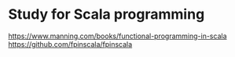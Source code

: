# Study for Scala programming
https://www.manning.com/books/functional-programming-in-scala
https://github.com/fpinscala/fpinscala